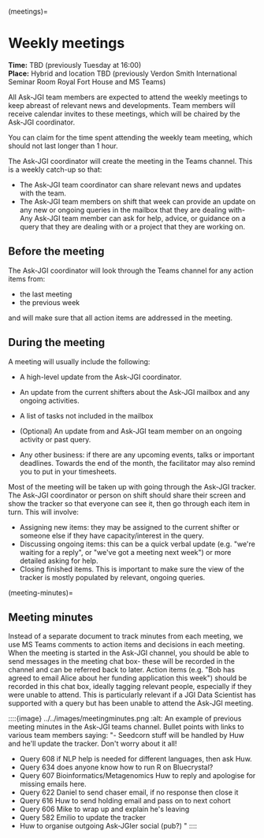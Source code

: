 (meetings)=
# Weekly meetings

**Time:** TBD (previously Tuesday at 16:00)  
**Place:** Hybrid and location TBD (previously Verdon Smith International Seminar Room Royal Fort House and MS Teams)

All Ask-JGI team members are expected to attend the weekly meetings to
keep abreast of relevant news and developments. Team members will
receive calendar invites to these meetings, which will be chaired by
the Ask-JGI coordinator.

You can claim for the time spent attending the weekly team meeting, which should not last longer than 1 hour.

The Ask-JGI coordinator will create the meeting in the Teams channel.
This is a weekly catch-up so that:
- The Ask-JGI team coordinator can share relevant news and updates
  with the team.
- The Ask-JGI team members on shift that week can provide an update
  on any new or ongoing queries in the mailbox that they are dealing
  with- Any Ask-JGI team member can ask for help, advice, or guidance on a query that
  they are dealing with or a project that they are working on.

## Before the meeting

The Ask-JGI coordinator will look through the Teams channel for any action items from:
- the last meeting
- the previous week

and will make sure that all action items are addressed in the meeting.

## During the meeting

A meeting will usually include the following:
- A high-level update from the Ask-JGI coordinator.
- An update from the current shifters about the Ask-JGI mailbox and
  any ongoing activities.
- A list of tasks not included in the mailbox
- (Optional) An update from and Ask-JGI team member on an ongoing
  activity or past query.

- Any other business: if there are any upcoming events, talks or important deadlines. Towards the end of the month, the
facilitator may also remind you to put in your timesheets.

Most of the meeting will be taken up with going through the Ask-JGI tracker.
The Ask-JGI coordinator or person on shift should share their screen and show the tracker so that everyone can see it,
then go through each item in turn. This will involve:

- Assigning new items: they may be assigned to the current shifter or someone else if they have capacity/interest in the query.
- Discussing ongoing items: this can be a quick verbal update (e.g. "we're waiting for a reply", or "we've got a meeting next week") or more detailed asking for help.
- Closing finished items. This is important to make sure the view of the tracker is mostly populated by relevant, ongoing queries.

(meeting-minutes)=
## Meeting minutes

Instead of a separate document to track minutes from each meeting, we use MS Teams comments to
action items and decisions in each meeting.
When the meeting is started in the Ask-JGI channel, you should be able to send messages in the meeting chat box- these
will be recorded in the channel and can be referred back to later.
Action items (e.g. "Bob has agreed to email Alice about her funding application this week") should be recorded in this
chat box, ideally tagging relevant people, especially if they were unable to attend. This is particularly relevant if a JGI Data Scientist has supported with a query but has been unable to attend the Ask-JGI meeting.

::::{image} ../../images/meetingminutes.png
:alt: An example of previous meeting minutes in the Ask-JGI teams channel. Bullet points with links to various team members saying:
"- Seedcorn stuff will be handled by Huw and he'll update the tracker. Don't worry about it all!
- Query 608 if NLP help is needed for different languages, then ask Huw.
- Query 634 does anyone know how to run R on Bluecrystal? 
- Query 607 Bioinformatics/Metagenomics Huw to reply and apologise for missing emails here.
- Query 622 Daniel to send chaser email, if no response then close it
- Query 616 Huw to send holding email and pass on to next cohort
- Query 606 Mike to wrap up and explain he's leaving
- Query 582 Emilio to update the tracker  
- Huw to organise outgoing Ask-JGIer social (pub?) "
::::
